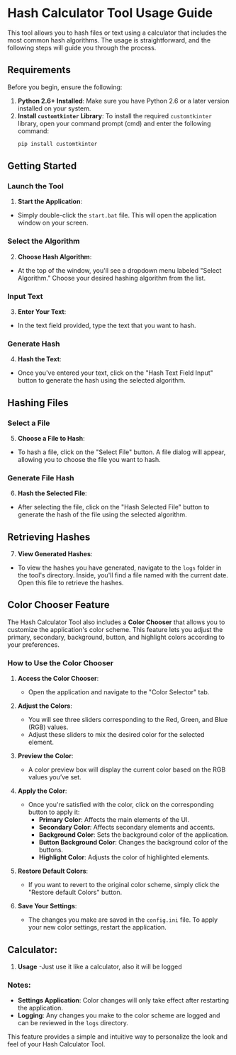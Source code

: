 # Hash Calculator Tool Usage Guide

This tool allows you to hash files or text using a calculator that includes the most common hash algorithms. The usage is straightforward, and the following steps will guide you through the process.

## Requirements

Before you begin, ensure the following:

1. **Python 2.6+ Installed**: Make sure you have Python 2.6 or a later version installed on your system.
2. **Install `customtkinter` Library**: To install the required `customtkinter` library, open your command prompt (cmd) and enter the following command:
   ```bash
   pip install customtkinter
   ```
   
## Getting Started

### Launch the Tool

1. **Start the Application**: 
- Simply double-click the `start.bat` file. This will open the application window on your screen.

### Select the Algorithm

2. **Choose Hash Algorithm**:
- At the top of the window, you'll see a dropdown menu labeled "Select Algorithm." Choose your desired hashing algorithm from the list.

### Input Text

3. **Enter Your Text**:
- In the text field provided, type the text that you want to hash.

### Generate Hash

4. **Hash the Text**:
- Once you've entered your text, click on the "Hash Text Field Input" button to generate the hash using the selected algorithm.

## Hashing Files

### Select a File

5. **Choose a File to Hash**:
- To hash a file, click on the "Select File" button. A file dialog will appear, allowing you to choose the file you want to hash.

### Generate File Hash

6. **Hash the Selected File**:
- After selecting the file, click on the "Hash Selected File" button to generate the hash of the file using the selected algorithm.

## Retrieving Hashes

7. **View Generated Hashes**:
- To view the hashes you have generated, navigate to the `logs` folder in the tool's directory. Inside, you'll find a file named with the current date. Open this file to retrieve the hashes.
## Color Chooser Feature

The Hash Calculator Tool also includes a **Color Chooser** that allows you to customize the application's color scheme. This feature lets you adjust the primary, secondary, background, button, and highlight colors according to your preferences.

### How to Use the Color Chooser

1. **Access the Color Chooser**:
   - Open the application and navigate to the "Color Selector" tab.

2. **Adjust the Colors**:
   - You will see three sliders corresponding to the Red, Green, and Blue (RGB) values.
   - Adjust these sliders to mix the desired color for the selected element.

3. **Preview the Color**:
   - A color preview box will display the current color based on the RGB values you’ve set.

4. **Apply the Color**:
   - Once you're satisfied with the color, click on the corresponding button to apply it:
     - **Primary Color**: Affects the main elements of the UI.
     - **Secondary Color**: Affects secondary elements and accents.
     - **Background Color**: Sets the background color of the application.
     - **Button Background Color**: Changes the background color of the buttons.
     - **Highlight Color**: Adjusts the color of highlighted elements.

5. **Restore Default Colors**:
   - If you want to revert to the original color scheme, simply click the "Restore default Colors" button.

6. **Save Your Settings**:
   - The changes you make are saved in the `config.ini` file. To apply your new color settings, restart the application.

## Calculator:

1. **Usage**
   -Just use it like a calculator, also it will be logged

### Notes:
- **Settings Application**: Color changes will only take effect after restarting the application.
- **Logging**: Any changes you make to the color scheme are logged and can be reviewed in the `logs` directory.

This feature provides a simple and intuitive way to personalize the look and feel of your Hash Calculator Tool.
